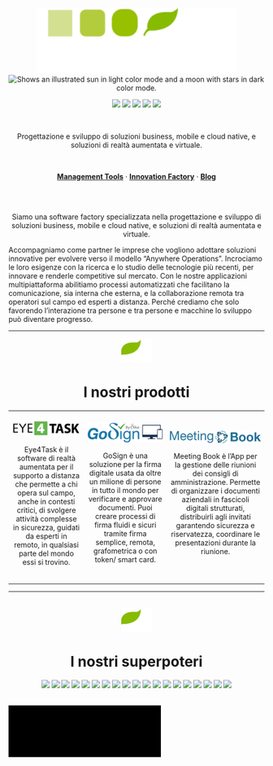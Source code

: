 <p align="center">
  <a href="https://eco-mind.eu/">
      <img src="https://github.com/maubalzano/maubalzano/blob/main/Eco-Mind-default-Logo-light.svg" height="128">
  </a>
<picture>
  <source media="(prefers-color-scheme: dark)" srcset="https://eco-mind.eu/wp-content/uploads/2021/06/Eco-Mind-default-Logo.svg">
  <source media="(prefers-color-scheme: light)" srcset="https://eco-mind.eu/wp-content/uploads/2021/06/Eco-Mind-default-Logo-light.svg">
  <img alt="Shows an illustrated sun in light color mode and a moon with stars in dark color mode." src="">
</picture>
</p>
<p align="center">
  <a href="https://www.linkedin.com/company/eco-mind-ingegneria-informatica/"><img src="https://img.icons8.com/color/344/linkedin-circled--v1.png" width="30"></a>
  <a href="https://www.instagram.com/ecomindsoftware/"><img src="https://img.icons8.com/fluency/344/instagram-new.png" width="30"></a>
  <a href="https://twitter.com/ecomindsoftware"><img src="https://img.icons8.com/color/344/twitter--v1.png" width="30"></a>
  <a href="https://www.facebook.com/EcoMindSoftware/"><img src="https://img.icons8.com/color/344/facebook-new.png" width="30"></a>
  <a href="https://www.youtube.com/channel/UC2ZvHiXNfksLTkfdhp-AUeg"><img src="https://img.icons8.com/color/344/youtube-squared.png" width="30"></a>
</p>
<br>
<p align="center">
  Progettazione e sviluppo di soluzioni business, mobile e cloud native, 
  e soluzioni di realtà aumentata e virtuale.
</p>
<br>
<p align="center">
  <a href="https://eco-mind.eu/management-tools/"><strong>Management Tools</strong></a> ·
  <a href="https://eco-mind.eu/innovation-factory/"><strong>Innovation Factory</strong></a> ·
  <a href="https://eco-mind.eu/blog/"><strong>Blog</strong></a>
</p>
<br/>
<br/>
<p align="center">
  Siamo una software factory specializzata nella progettazione e sviluppo di soluzioni business, mobile e cloud native, e soluzioni di realtà aumentata e virtuale.

Accompagniamo come partner le imprese che vogliono adottare soluzioni innovative per evolvere verso il modello “Anywhere Operations”. Incrociamo le loro esigenze con la ricerca e lo studio delle tecnologie più recenti, per innovare e renderle competitive sul mercato. Con le nostre applicazioni multipiattaforma abilitiamo processi automatizzati che facilitano la comunicazione, sia interna che esterna, e la collaborazione remota tra operatori sul campo ed esperti a distanza. Perché crediamo che solo favorendo l’interazione tra persone e tra persone e macchine lo sviluppo può diventare progresso.
<hr>
</p>
<div align="center">
  <img src="https://github.com/maubalzano/maubalzano/blob/main/ecomind-leaf.svg" width="60">
  <h1 border="0"><strong>I nostri prodotti</strong></h1>
  <table border="0">
 <tr>
    <td align="center" border="0">
      <br>
    <img src="https://github.com/maubalzano/maubalzano/blob/main/Logo_Eye4Task.png" width="200">
      <br>
    <p width="300" align="center">
      Eye4Task è il software di realtà aumentata per il supporto a distanza che permette a chi opera sul campo, anche in contesti critici, di svolgere attività complesse in sicurezza, guidati da esperti in remoto, in qualsiasi parte del mondo essi si trovino.</p>
   <br>
   </td>
    <td align="center" border="0">
      <br>
       <img src="https://github.com/maubalzano/maubalzano/blob/main/Logo GoSign.png" width="200">
      <br>
      <p width="300" align="center">
        GoSign è una soluzione per la firma digitale usata da oltre un milione di persone in tutto il mondo per verificare e approvare documenti.
Puoi creare processi di firma fluidi e sicuri tramite firma semplice, remota, grafometrica o con token/ smart card.</p>
   <br>
   </td>
   <td align="center" border="0">
    <br>
     <img src="https://github.com/maubalzano/maubalzano/blob/main/Logo Meeting Book.png" width="200">
     <br>
    <p width="300" align="center">
      Meeting Book è l’App per la gestione delle riunioni dei consigli di amministrazione. Permette di organizzare i documenti aziendali in fascicoli digitali strutturati, distribuirli agli invitati garantendo sicurezza e riservatezza, coordinare le presentazioni durante la riunione.
    </p>
     <br>
   </td>
 </tr>
</table>
</div>
<hr>
<br>
<div align="center">
<img src="https://github.com/maubalzano/maubalzano/blob/main/ecomind-leaf.svg" width="60">
<h1 align="center">I nostri superpoteri</h1>
<p align="center">
  <img src="https://img.shields.io/badge/angular%20-%2343853D.svg?&style=for-the-badge&logo=angular&logoColor=white" height="30"/>
  <img src="https://img.shields.io/badge/java%20-%2343853D.svg?&style=for-the-badge&logo=java&logoColor=white" height="30"/>
  <img src="https://img.shields.io/badge/typescript%20-%2343853D.svg?&style=for-the-badge&logo=typescript&logoColor=white" height="30"/>
  <img src="https://img.shields.io/badge/mysql%20-%2343853D.svg?&style=for-the-badge&logo=mysql&logoColor=white" height="30"/>
  <img src="https://img.shields.io/badge/mongodb%20-%2343853D.svg?&style=for-the-badge&logo=mongodb&logoColor=white" height="30"/>
  <img src="https://img.shields.io/badge/jquery%20-%2343853D.svg?&style=for-the-badge&logo=jquery&logoColor=white" height="30"/>
  <img src="https://img.shields.io/badge/apache%20-%2343853D.svg?&style=for-the-badge&logo=apache&logoColor=white" height="30"/>
  <img src="https://img.shields.io/badge/android%20-%2343853D.svg?&style=for-the-badge&logo=android&logoColor=white" height="30"/>
  <img src="https://img.shields.io/badge/firebase%20-%2343853D.svg?&style=for-the-badge&logo=firebase&logoColor=white" height="30"/>
  <img src="https://img.shields.io/badge/swift%20-%2343853D.svg?&style=for-the-badge&logo=swift&logoColor=white" height="30"/>
  <img src="https://img.shields.io/badge/xcode%20-%2343853D.svg?&style=for-the-badge&logo=xcode&logoColor=white" height="30"/>
  <img src="https://img.shields.io/badge/javascript%20-%2343853D.svg?&style=for-the-badge&logo=javascript&logoColor=white" height="30"/>
  <img src="https://img.shields.io/badge/python%20-%2343853D.svg?&style=for-the-badge&logo=python&logoColor=white" height="30"/>
  <img src="https://img.shields.io/badge/kotlin%20-%2343853D.svg?&style=for-the-badge&logo=kotlin&logoColor=white" height="30"/>
  <img src="https://img.shields.io/badge/docker%20-%2343853D.svg?&style=for-the-badge&logo=docker&logoColor=white" height="30"/>
  <img src="https://img.shields.io/badge/jenkins%20-%2343853D.svg?&style=for-the-badge&logo=jenkins&logoColor=white" height="30"/>
  <img src="https://img.shields.io/badge/kubernetes%20-%2343853D.svg?&style=for-the-badge&logo=kubernetes&logoColor=white" height="30"/>
  <img src="https://img.shields.io/badge/awslambda%20-%2343853D.svg?&style=for-the-badge&logo=awslambda&logoColor=white" height="30"/>
  <img src="https://img.shields.io/badge/npm%20-%2343853D.svg?&style=for-the-badge&logo=npm&logoColor=white" height="30"/>
  
<p>
</div>
<br>
<svg>
  <rect width="300" height="100" style="fill:black;stroke-width:3;stroke:rgb(0,0,0)" />
</svg>
